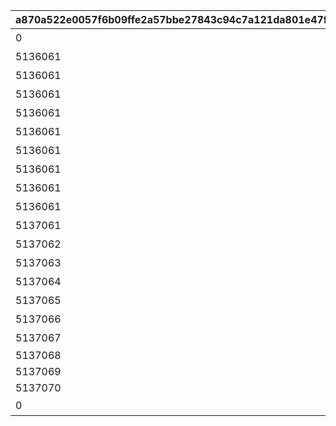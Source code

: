 |a870a522e0057f6b09ffe2a57bbe27843c94c7a121da801e47fd81d061f4c755|1643b8d56ef14d0c5fe302d6e5026f49ab8cf4f43aace9674929bd38b9ecd1be|6d77afa1ae6132df17c1da17acd0195ff72434b047b21e79409bb93974a86210|f94f4cff0f16aa613afa7a6164dfa1db31bb6eeff67545a82f70ac8a7f7e4b5e|e7a74795c20ed7f155d282c517c331878f5c29d58de3540bdfc54baad792e2d6|442824bef042bd68c5471360efdf68f0959e6d4ee71b2b1e7e8f7eac70e73cb4|4ea498ea5ad890d2b7f3e7de1f0717f916923a79fdc290f2acc35b126cb7cc9a|1eb592b0362c213dbb234f22eb0d79a6155bdda23ba88eaff3322970ece326fb|ab2e6a3fa5d999287d0e9260b0f9d71265e23bc1ae0db7d4545dfddbbe6709da|
| --- | --- | --- | --- | --- | --- | --- | --- | --- |
|0|ぶらり\n基本世界の旅|8|10136|5136061|0|20|5136005|91002|
|5136061|ファンの目は\n針の穴も通す|8|10136|5136062|5136061|20|0|91002|
|5136061|あなたの名前は|8|10136|5136063|5136061|20|0|91002|
|5136061|すれ違いの\n昼下がり|8|10136|5136064|5136061|20|0|91002|
|5136061|お姉さん\nだから大丈夫！|8|10136|5136065|5136061|20|0|91002|
|5136061|あなたは\n忍者ですか？|8|10136|5136066|5136061|20|0|91002|
|5136061|世界を越えても\n大悪党|8|10136|5136067|5136061|20|0|91002|
|5136061|風と冥風|8|10136|5136068|5136061|20|0|91002|
|5136061|他人の空似の\nこわ～い話|8|10136|5136069|5136061|20|0|91002|
|5136061|同じ星空の下|8|10137|5137061|0|20|5137005|91002|
|5137061|笑う侵入者|8|10137|5137062|5137061|20|0|91002|
|5137062|慣れ親しんだ初対面|8|10137|5137063|5137061|20|0|91002|
|5137063|大人の話は夜の間に|8|10137|5137064|5137061|20|0|91002|
|5137064|寂しがり屋じゃない|8|10137|5137065|5137061|20|0|91002|
|5137065|ランドソルに乾杯|8|10137|5137066|5137061|20|0|91002|
|5137066|寂しさは雪の下に|8|10137|5137067|5137061|20|0|91002|
|5137067|エリスの餞別|8|10137|5137068|5137067|20|0|91002|
|5137068|NO.HP1895L14|8|10137|5137069|5137068|20|0|91002|
|5137069|NO.HT1963PM|8|10137|5137070|5137068|20|0|91002|
|5137070|NO.UNKNOWN|8|10137|5137071|5137068|20|0|91002|
|0|もう一つのギルド|16|10137|5137072|5137071|1|0|9000240|